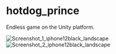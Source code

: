 # hotdog_prince
Endless game on the Unity platform.

![Screenshot_1_iphone12black_landscape](https://user-images.githubusercontent.com/32141095/126096934-99247f59-9459-4723-818e-5714d8c9bb2d.png)
![Screenshot_2_iphone12black_landscape](https://user-images.githubusercontent.com/32141095/126096936-e8a7f5b2-7ddb-4590-aa21-a28228ac6ace.png)
